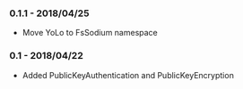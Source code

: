 ### 0.1.1 - 2018/04/25
* Move YoLo to FsSodium namespace

### 0.1 - 2018/04/22
* Added PublicKeyAuthentication and PublicKeyEncryption
